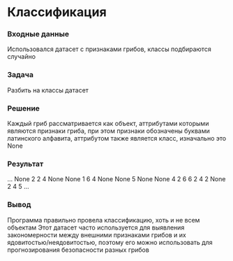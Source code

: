 # Классификация
### Входные данные
Использовался датасет с признаками грибов, классы подбираются случайно
### Задача
Разбить на классы датасет
### Решение
Каждый гриб рассматривается как объект, аттрибутами которыми являются признаки гриба, при этом признаки обозначены буквами латинского алфавита, аттрибутом также является класс, изначально это None
### Результат
...
None
2
2
4
None
None
1
6
4
None
None
5
None
None
4
2
6
6
2
4
2
None
2
4
5
...
### Вывод
Программа правильно провела классификацию, хоть и не всем объектам
Этот датасет часто используется для выявления закономерности между внешними признаками грибов и их ядовитостью/неядовитостью, поэтому его можно использовать для прогнозирования безопасности разных грибов
